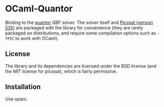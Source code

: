 # OCaml-Quantor

Binding to the [quantor](http://fmv.jku.at/quantor/) QBF solver. The solver
itself and [Picosat (version 535)](http://fmv.jku.at/picosat/) are packaged with
the library for convenience (they are rarely packaged on distributions, and
require some compilation options such as `-fPIC` to work with OCaml).

## License

The library and its dependencies are licensed under the BSD license
(and the MIT license for picosat), which is fairly permissive.

## Installation

Use opam.
